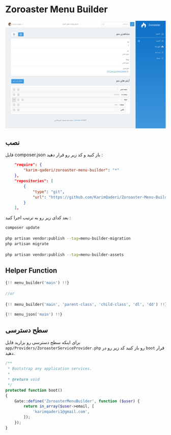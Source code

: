 # Zoroaster Menu Builder

![Zoroaster Menu Builder](https://raw.githubusercontent.com/KarimQaderi/Zoroaster-Menu-Builder/master/img/img.png)



## نصب 

فایل composer.json باز کنید و کد زیر رو قرار دهید :

```json
    "require": {
        "karim-qaderi/zoroaster-menu-builder": "*"
    },
    "repositories": [
        {
            "type": "git",
            "url": "https://github.com/KarimQaderi/Zoroaster-Menu-Builder.git"
        }
    ],
```

بعد کدای زیر رو به ترتیب اجرا کنید :

```bash
composer update

php artisan vendor:publish --tag=menu-builder-migration
php artisan migrate

php artisan vendor:publish --tag=menu-builder-assets
```


## Helper Function

```php
{!! menu_builder('main') !!}

//or

{!! menu_builder('main', 'parent-class', 'child-class', 'dl', 'dd') !!}
```

```php
{!! menu_json('main') !!}
```



## سطح دسترسی 

برای اینکه سطح دسترسی رو بزارید فایل `app/Providers/ZoroasterServiceProvider.php` رو باز کنید کد زیر رو در `boot` قرار دهید. 

```php
/**
 * Bootstrap any application services.
 *
 * @return void
 */
protected function boot()
{
    Gate::define('ZoroasterMenuBuilder', function ($user) {
        return in_array($user->email, [
            'karimqaderi1@gmail.com',
        ]);
    });
}
```


